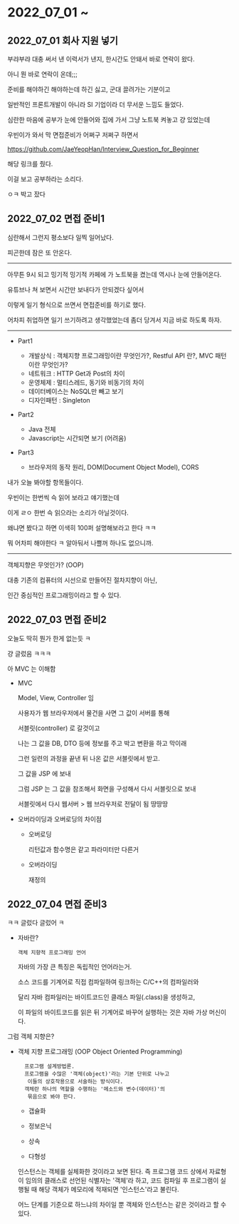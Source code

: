 # 2022_07_01 ~

## 2022_07_01 회사 지원 넣기

부랴부랴 대충 써서 낸 이력서가 낸지, 한시간도 안돼서 바로 연락이 왔다.

아니 뭔 바로 연락이 온데;;;

준비를 해야하긴 해야하는데 하긴 싫고, 군대 끌려가는 기분이고

일반적인 프론트개발이 아니라 SI 기업이라 더 무서운 느낌도 들었다.

심란한 마음에 공부가 눈에 안들어와 집에 가서 그냥 노트북 켜놓고 걍 있었는데

우빈이가 와서 막 면접준비가 어쩌구 저쩌구 하면서

https://github.com/JaeYeopHan/Interview_Question_for_Beginner

해당 링크를 줬다.

이걸 보고 공부하라는 소리다.

ㅇㅋ 박고 잤다

## 2022_07_02 면접 준비1

심란해서 그런지 평소보다 일찍 일어났다.

피곤한데 잠은 또 안온다.

---

아무튼 9시 되고 밍기적 밍기적 카페에 가 노트북을 켰는데 역시나 눈에 안들어온다.

유튜브나 쳐 보면서 시간만 보내다가 안되겠다 싶어서

이렇게 일기 형식으로 쓰면서 면접준비를 하기로 했다.

어차피 취업하면 일기 쓰기하려고 생각했었는데 좀더 당겨서 지금 바로 하도록 하자.

---

- Part1

  - 개발상식 : 객체지향 프로그래밍이란 무엇인가?, Restful API 란?, MVC 패턴이란 무엇인가?
  - 네트워크 : HTTP Get과 Post의 차이
  - 운영체제 : 멀티스레드, 동기와 비동기의 차이
  - 데이터베이스는 NoSQL만 빼고 보기
  - 디자인패턴 : Singleton

- Part2

  - Java 전체
  - Javascript는 시간되면 보기 (어려움)

- Part3
  - 브라우저의 동작 원리, DOM(Document Object Model), CORS

내가 오늘 봐야할 항목들이다.

우빈이는 한번씩 슥 읽어 보라고 얘기했는데

이게 ㄹㅇ 한번 슥 읽으라는 소리가 아닐것이다.

왜냐면 봤다고 하면 이색히 100퍼 설명해보라고 한다 ㅋㅋ

뭐 어차피 해야한다 ㅋ 알아둬서 나쁠꺼 하나도 없으니까.

---

객체지향은 무엇인가? (OOP)

대충 기존의 컴퓨터의 시선으로 만들어진 절차지향이 아닌,

인간 중심적인 프로그래밍이라고 할 수 있다.

## 2022_07_03 면접 준비2

오늘도 딱히 뭔가 한게 없는듯 ㅋ

걍 글렀음 ㅋㅋㅋ

아 MVC 는 이해함

- MVC

  Model, View, Controller 임

  사용자가 웹 브라우저에서 물건을 사면 그 값이 서버를 통해

  서블릿(controller) 로 갈것이고

  나는 그 값을 DB, DTO 등에 정보를 주고 박고 변환을 하고 막이래

  그런 일련의 과정을 끝낸 뒤 나온 값은 서블릿에서 받고.

  그 값을 JSP 에 보내

  그럼 JSP 는 그 값을 참조해서 화면을 구성해서 다시 서블릿으로 보내

  서블릿에서 다시 웹서버 > 웹 브라우저로 전달이 됨 땅땅땅

- 오버라이딩과 오버로딩의 차이점

  - 오버로딩

    리턴값과 함수명은 같고 파라미터만 다른거

  - 오버라이딩

    재정의

## 2022_07_04 면접 준비3

ㅋㅋ 글렀다 글렀어 ㅋ

- 자바란?

      객체 지향적 프로그래밍 언어

  자바의 가장 큰 특징은 독립적인 언어라는거.

  소스 코드를 기계어로 직접 컴파일하여 링크하는 C/C++의 컴파일러와

  달리 자바 컴파일러는 바이트코드인 클래스 파일(.class)을 생성하고,

  이 파일의 바이트코드를 읽은 뒤 기계어로 바꾸어 실행하는 것은 자바 가상 머신이다.

그럼 객체 지향은?

- 객체 지향 프로그래밍 (OOP Object Oriented Programming)

        프로그램 설계방법론.
        프로그램을 수많은 '객체(object)'라는 기본 단위로 나누고
         이들의 상호작용으로 서술하는 방식이다.
        객체란 하나의 역할을 수행하는 '메소드와 변수(데이터)'의
         묶음으로 봐야 한다.

  - 갭슐화

  - 정보은닉

  - 상속

  - 다형성

  인스턴스는 객체를 실체화한 것이라고 보면 된다. 즉 프로그램 코드 상에서 자료형이 임의의 클래스로 선언된 식별자는 '객체'라 하고, 코드 컴파일 후 프로그램이 실행될 때 해당 객체가 메모리에 적재되면 '인스턴스'라고 불린다.

  어느 단계를 기준으로 하느냐의 차이일 뿐 객체와 인스턴스는 같은 것이라고 할 수 있다.
